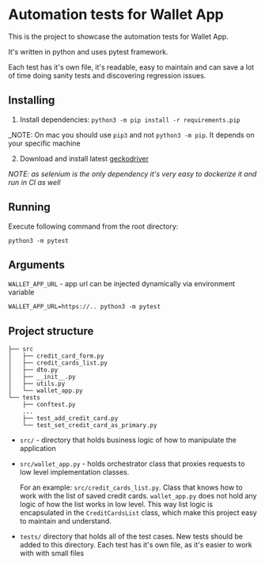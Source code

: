 # Automation tests for Wallet App

This is the project to showcase the automation tests for Wallet App.

It's written in python and uses pytest framework.

Each test has it's own file, it's readable, easy to maintain and can save a lot of time doing sanity tests and discovering regression issues.

## Installing

1. Install dependencies: `python3 -m pip install -r requirements.pip`

_NOTE: On mac you should use  `pip3` and not `python3 -m pip`. It depends on your specific machine

2. Download and install latest [geckodriver](https://github.com/mozilla/geckodriver/releases)

_NOTE: as selenium is the only dependency it's very easy to dockerize it and run in CI as well_

## Running

Execute following command from the root directory:

`python3 -m pytest`

## Arguments

`WALLET_APP_URL` - app url can be injected dynamically via environment variable

`WALLET_APP_URL=https://.. python3 -m pytest`

## Project structure

```
├── src
│   ├── credit_card_form.py
│   ├── credit_cards_list.py
│   ├── dto.py
│   ├── __init__.py
│   ├── utils.py
│   └── wallet_app.py
└── tests
    ├── conftest.py
    ...
    ├── test_add_credit_card.py
    └── test_set_credit_card_as_primary.py

```

- `src/` - directory that holds business logic of how to manipulate the application
- `src/wallet_app.py` - holds orchestrator class that proxies requests to low level implementation classes.

  For an example: `src/credit_cards_list.py`. Class that knows how to work with the list of saved credit cards. `wallet_app.py` does not hold any logic of how the list works in low level. This way list logic is encapsulated in the `CreditCardsList` class, which make this project easy to maintain and understand.

- `tests/` directory that holds all of the test cases. New tests should be added to this directory. Each test has it's own file, as it's easier to work with with small files
